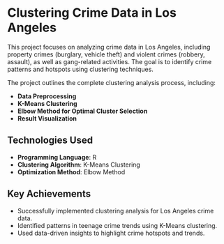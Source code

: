 # Clustering Crime Data in Los Angeles

This project focuses on analyzing crime data in Los Angeles, including property crimes (burglary, vehicle theft) and violent crimes (robbery, assault), as well as gang-related activities. The goal is to identify crime patterns and hotspots using clustering techniques.

The project outlines the complete clustering analysis process, including:
- **Data Preprocessing**
- **K-Means Clustering**
- **Elbow Method for Optimal Cluster Selection**
- **Result Visualization**

## Technologies Used
- **Programming Language**: R  
- **Clustering Algorithm**: K-Means Clustering  
- **Optimization Method**: Elbow Method  

## Key Achievements
- Successfully implemented clustering analysis for Los Angeles crime data.  
- Identified patterns in teenage crime trends using K-Means clustering.  
- Used data-driven insights to highlight crime hotspots and trends.  
